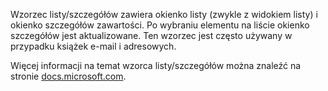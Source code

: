 ﻿Wzorzec listy/szczegółów zawiera okienko listy (zwykle z widokiem listy) i okienko szczegółów zawartości. Po wybraniu elementu na liście okienko szczegółów jest aktualizowane. Ten wzorzec jest często używany w przypadku książek e-mail i adresowych.

Więcej informacji na temat wzorca listy/szczegółów można znaleźć na stronie [docs.microsoft.com](https://docs.microsoft.com/windows/apps/design/controls/list-details).